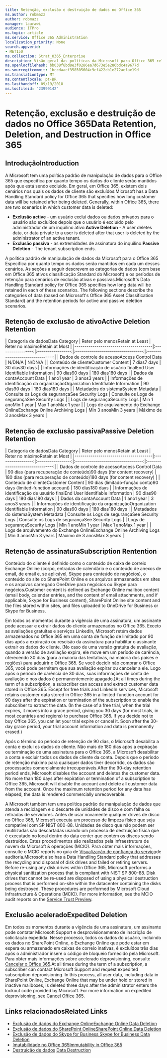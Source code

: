 ```yaml
---
title: Retenção, exclusão e destruição de dados no Office 365
ms.author: robmazz
author: robmazz
manager: laurawi
audience: ITPro
ms.topic: article
ms.service: Office 365 Administration
localization_priority: None
search.appverid:
- MET150
ms.collection: Strat_O365_Enterprise
description: Visão geral das políticas da Microsoft para Office 365 relacionadas a retenção de dados, exclusão e destruição.
ms.openlocfilehash: bb038f8bd8e3f0286ea7d673e5e286bdc4a9677d
ms.sourcegitcommit: 1bccdaacf358505604c9cf422cb1e272aefae19d
ms.translationtype: MT
ms.contentlocale: pt-BR
ms.lasthandoff: 09/19/2018
ms.locfileid: "23999142"
---
```

# <a name="data-retention-deletion-and-destruction-in-office-365"></a><span data-ttu-id="e985e-103">Retenção, exclusão e destruição de dados no Office 365</span><span class="sxs-lookup"><span data-stu-id="e985e-103">Data Retention, Deletion, and Destruction in Office 365</span></span>

## <a name="introduction"></a><span data-ttu-id="e985e-104">Introdução</span><span class="sxs-lookup"><span data-stu-id="e985e-104">Introduction</span></span>
<span data-ttu-id="e985e-p101">A Microsoft tem uma política padrão de manipulação de dados para o Office 365 que especifica por quanto tempo os dados do cliente serão mantidos após que está sendo excluído. Em geral, em Office 365, existem dois cenários nos quais os dados de cliente são excluídos:</span><span class="sxs-lookup"><span data-stu-id="e985e-p101">Microsoft has a Data Handling Standard policy for Office 365 that specifies how long customer data will be retained after being deleted. Generally, within Office 365, there are two scenarios in which customer data is deleted:</span></span>
- <span data-ttu-id="e985e-107">**Exclusão active** - um usuário exclui dados ou dados privados para o usuário são excluídos depois que o usuário é excluído pelo administrador de um inquilino ativo.</span><span class="sxs-lookup"><span data-stu-id="e985e-107">**Active Deletion** - A user deletes data, or data private to a user is deleted after that user is deleted by the administrator of an active tenant.</span></span>
- <span data-ttu-id="e985e-108">**Exclusão passiva** - as extremidades de assinatura do inquilino.</span><span class="sxs-lookup"><span data-stu-id="e985e-108">**Passive Deletion** - The tenant subscription ends.</span></span>

<span data-ttu-id="e985e-p102">A política padrão de manipulação de dados da Microsoft para o Office 365 Especifica por quanto tempo os dados serão mantidos em cada um desses cenários. As seções a seguir descrevem as categorias de dados (com base em Office 365 ativos classificação Standard do Microsoft) e os períodos de retenção para cenários de exclusão ativas e passivas.</span><span class="sxs-lookup"><span data-stu-id="e985e-p102">Microsoft's Data Handling Standard policy for Office 365 specifies how long data will be retained in each of these scenarios. The following sections describe the categories of data (based on Microsoft's Office 365 Asset Classification Standard) and the retention periods for active and passive deletion scenarios.</span></span>

## <a name="active-deletion-retention"></a><span data-ttu-id="e985e-111">Retenção de exclusão de ativo</span><span class="sxs-lookup"><span data-stu-id="e985e-111">Active Deletion Retention</span></span>

| <span data-ttu-id="e985e-112">Categoria de dados</span><span class="sxs-lookup"><span data-stu-id="e985e-112">Data Category</span></span> | <span data-ttu-id="e985e-113">Reter pelo menos</span><span class="sxs-lookup"><span data-stu-id="e985e-113">Retain at Least</span></span> | <span data-ttu-id="e985e-114">Reter no máximo</span><span class="sxs-lookup"><span data-stu-id="e985e-114">Retain at Most</span></span> |
|---------------------------------------|:-----------------:|:-----------------:|:----------------------------------:|:-------------------------------:|
| <span data-ttu-id="e985e-115">Dados de controle de acesso</span><span class="sxs-lookup"><span data-stu-id="e985e-115">Access Control Data</span></span> | <span data-ttu-id="e985e-116">N/D</span><span class="sxs-lookup"><span data-stu-id="e985e-116">N/A</span></span> | <span data-ttu-id="e985e-117">N/D</span><span class="sxs-lookup"><span data-stu-id="e985e-117">N/A</span></span> |
| <span data-ttu-id="e985e-118">Conteúdo de cliente</span><span class="sxs-lookup"><span data-stu-id="e985e-118">Customer Content</span></span> | <span data-ttu-id="e985e-119">7 dias</span><span class="sxs-lookup"><span data-stu-id="e985e-119">7 days</span></span> | <span data-ttu-id="e985e-120">30 dias</span><span class="sxs-lookup"><span data-stu-id="e985e-120">30 days</span></span> |
| <span data-ttu-id="e985e-121">Informações de identificação de usuário final</span><span class="sxs-lookup"><span data-stu-id="e985e-121">End User Identifiable Information</span></span> | <span data-ttu-id="e985e-122">90 dias</span><span class="sxs-lookup"><span data-stu-id="e985e-122">90 days</span></span> | <span data-ttu-id="e985e-123">180 dias</span><span class="sxs-lookup"><span data-stu-id="e985e-123">180 days</span></span> |
| <span data-ttu-id="e985e-124">Dados da conta</span><span class="sxs-lookup"><span data-stu-id="e985e-124">Account Data</span></span> | <span data-ttu-id="e985e-125">1 ano</span><span class="sxs-lookup"><span data-stu-id="e985e-125">1 year</span></span> | <span data-ttu-id="e985e-126">3 anos</span><span class="sxs-lookup"><span data-stu-id="e985e-126">3 years</span></span> |
| <span data-ttu-id="e985e-127">Informações de identificação da organização</span><span class="sxs-lookup"><span data-stu-id="e985e-127">Organization Identifiable Information</span></span> | <span data-ttu-id="e985e-128">90 dias</span><span class="sxs-lookup"><span data-stu-id="e985e-128">90 days</span></span> | <span data-ttu-id="e985e-129">180 dias</span><span class="sxs-lookup"><span data-stu-id="e985e-129">180 days</span></span> |
| <span data-ttu-id="e985e-130">Metadados do sistema</span><span class="sxs-lookup"><span data-stu-id="e985e-130">System Metadata</span></span> | <span data-ttu-id="e985e-131">Consulte os Logs de segurança</span><span class="sxs-lookup"><span data-stu-id="e985e-131">See Security Logs</span></span> | <span data-ttu-id="e985e-132">Consulte os Logs de segurança</span><span class="sxs-lookup"><span data-stu-id="e985e-132">See Security Logs</span></span> |
| <span data-ttu-id="e985e-133">Logs de segurança</span><span class="sxs-lookup"><span data-stu-id="e985e-133">Security Logs</span></span> | <span data-ttu-id="e985e-134">Min 1 ano</span><span class="sxs-lookup"><span data-stu-id="e985e-134">Min 1 year</span></span> | <span data-ttu-id="e985e-135">Max 1 ano</span><span class="sxs-lookup"><span data-stu-id="e985e-135">Max 1 year</span></span> |
| <span data-ttu-id="e985e-136">Logs de arquivamento do Exchange Online</span><span class="sxs-lookup"><span data-stu-id="e985e-136">Exchange Online Archiving Logs</span></span> | <span data-ttu-id="e985e-137">Min 3 anos</span><span class="sxs-lookup"><span data-stu-id="e985e-137">Min 3 years</span></span> | <span data-ttu-id="e985e-138">Máximo de 3 anos</span><span class="sxs-lookup"><span data-stu-id="e985e-138">Max 3 years</span></span> |

## <a name="passive-deletion-retention"></a><span data-ttu-id="e985e-139">Retenção de exclusão passiva</span><span class="sxs-lookup"><span data-stu-id="e985e-139">Passive Deletion Retention</span></span>

| <span data-ttu-id="e985e-140">Categoria de dados</span><span class="sxs-lookup"><span data-stu-id="e985e-140">Data Category</span></span> | <span data-ttu-id="e985e-141">Reter pelo menos</span><span class="sxs-lookup"><span data-stu-id="e985e-141">Retain at Least</span></span> | <span data-ttu-id="e985e-142">Reter no máximo</span><span class="sxs-lookup"><span data-stu-id="e985e-142">Retain at Most</span></span> |
|---------------------------------------|:-----------------:|:-----------------:|:----------------------------------:|:-------------------------------:|
| <span data-ttu-id="e985e-143">Dados de controle de acesso</span><span class="sxs-lookup"><span data-stu-id="e985e-143">Access Control Data</span></span> | <span data-ttu-id="e985e-144">90 dias (para recuperação de conteúdo)</span><span class="sxs-lookup"><span data-stu-id="e985e-144">90 days (for content recovery)</span></span> | <span data-ttu-id="e985e-145">180 dias (para recuperação de conteúdo)</span><span class="sxs-lookup"><span data-stu-id="e985e-145">180 days (for content recovery)</span></span> |
| <span data-ttu-id="e985e-146">Conteúdo de cliente</span><span class="sxs-lookup"><span data-stu-id="e985e-146">Customer Content</span></span> | <span data-ttu-id="e985e-147">90 dias (limitado-função conta)</span><span class="sxs-lookup"><span data-stu-id="e985e-147">90 days (limited-function account)</span></span> | <span data-ttu-id="e985e-148">180 dias</span><span class="sxs-lookup"><span data-stu-id="e985e-148">180 days</span></span> |
| <span data-ttu-id="e985e-149">Informações de identificação de usuário final</span><span class="sxs-lookup"><span data-stu-id="e985e-149">End User Identifiable Information</span></span> | <span data-ttu-id="e985e-150">90 dias</span><span class="sxs-lookup"><span data-stu-id="e985e-150">90 days</span></span> | <span data-ttu-id="e985e-151">180 dias</span><span class="sxs-lookup"><span data-stu-id="e985e-151">180 days</span></span> |
| <span data-ttu-id="e985e-152">Dados da conta</span><span class="sxs-lookup"><span data-stu-id="e985e-152">Account Data</span></span> | <span data-ttu-id="e985e-153">1 ano</span><span class="sxs-lookup"><span data-stu-id="e985e-153">1 year</span></span> | <span data-ttu-id="e985e-154">3 anos</span><span class="sxs-lookup"><span data-stu-id="e985e-154">3 years</span></span> |
| <span data-ttu-id="e985e-155">Informações de identificação da organização</span><span class="sxs-lookup"><span data-stu-id="e985e-155">Organization Identifiable Information</span></span> | <span data-ttu-id="e985e-156">90 dias</span><span class="sxs-lookup"><span data-stu-id="e985e-156">90 days</span></span> | <span data-ttu-id="e985e-157">180 dias</span><span class="sxs-lookup"><span data-stu-id="e985e-157">180 days</span></span> |
| <span data-ttu-id="e985e-158">Metadados do sistema</span><span class="sxs-lookup"><span data-stu-id="e985e-158">System Metadata</span></span> | <span data-ttu-id="e985e-159">Consulte os Logs de segurança</span><span class="sxs-lookup"><span data-stu-id="e985e-159">See Security Logs</span></span> | <span data-ttu-id="e985e-160">Consulte os Logs de segurança</span><span class="sxs-lookup"><span data-stu-id="e985e-160">See Security Logs</span></span> |
| <span data-ttu-id="e985e-161">Logs de segurança</span><span class="sxs-lookup"><span data-stu-id="e985e-161">Security Logs</span></span> | <span data-ttu-id="e985e-162">Min 1 ano</span><span class="sxs-lookup"><span data-stu-id="e985e-162">Min 1 year</span></span> | <span data-ttu-id="e985e-163">Max 1 ano</span><span class="sxs-lookup"><span data-stu-id="e985e-163">Max 1 year</span></span> |
| <span data-ttu-id="e985e-164">Logs de arquivamento do Exchange Online</span><span class="sxs-lookup"><span data-stu-id="e985e-164">Exchange Online Archiving Logs</span></span> | <span data-ttu-id="e985e-165">Min 3 anos</span><span class="sxs-lookup"><span data-stu-id="e985e-165">Min 3 years</span></span> | <span data-ttu-id="e985e-166">Máximo de 3 anos</span><span class="sxs-lookup"><span data-stu-id="e985e-166">Max 3 years</span></span> |

## <a name="subscription-rentention"></a><span data-ttu-id="e985e-167">Retenção de assinatura</span><span class="sxs-lookup"><span data-stu-id="e985e-167">Subscription Rentention</span></span>

<span data-ttu-id="e985e-168">Conteúdo do cliente é definido como o conteúdo de caixa de correio Exchange Online (corpo, entradas de calendário e o conteúdo de anexos de email, de email e, se aplicável, Skype para conteúdo de negócios), o conteúdo do site do SharePoint Online e os arquivos armazenados em sites e os arquivos carregado OneDrive para negócios ou Skype para negócios.</span><span class="sxs-lookup"><span data-stu-id="e985e-168">Customer content is defined as Exchange Online mailbox content (email body, calendar entries, and the content of email attachments, and if applicable, Skype for Business content), SharePoint Online site content and the files stored within sites, and files uploaded to OneDrive for Business or Skype for Business.</span></span>

<span data-ttu-id="e985e-p103">Em todos os momentos durante a vigência de uma assinatura, um assinante pode acessar e extrair dados do cliente armazenados no Office 365. Exceto as avaliações gratuitas e serviços LinkedIn, Microsoft retém dados armazenados no Office 365 em uma conta de função de limitado por 90 dias após a expiração ou rescisão da assinatura para habilitar o assinante extrair os dados do cliente. (No caso de uma versão gratuita de avaliação, quando a versão de avaliação expira, ele move em um período de carência, oferecendo 30 dias (para a maioria das tentativas, na maioria dos países e regiões) para adquirir o Office 365. Se você decidir não comprar o Office 365, você pode permitem que sua avaliação expirar ou cancelar a ele. Logo após o período de carência de 30 dias, suas informações de conta de avaliação e nos dados é permanentemente apagado.)</span><span class="sxs-lookup"><span data-stu-id="e985e-p103">At all times during the term of a subscription, a subscriber can access and extract customer data stored in Office 365. Except for free trials and LinkedIn services, Microsoft retains customer data stored in Office 365 in a limited-function account for 90 days after the expiration or termination of the subscription to enable the subscriber to extract the data. (In the case of a free trial, when the trial expires, it moves into a grace period, giving you 30 days (for most trials, in most countries and regions) to purchase Office 365. If you decide not to buy Office 365, you can let your trial expire or cancel it. Soon after the 30-day grace period, your trial account information and data is permanently erased.)</span></span>

<span data-ttu-id="e985e-p104">Após o término do período de retenção de 90 dias, o Microsoft desabilita a conta e exclui os dados do cliente. Não mais de 180 dias após a expiração ou terminação de uma assinatura para o Office 365, a Microsoft desabilitar a conta e excluir todos os dados de cliente da conta. Depois que o período de retenção máximo para quaisquer dados tiver decorrido, os dados são processados comercialmente irrecuperáveis.</span><span class="sxs-lookup"><span data-stu-id="e985e-p104">After the 90-day retention period ends, Microsoft disables the account and deletes the customer data. No more than 180 days after expiration or termination of a subscription to Office 365, Microsoft will disable the account and delete all customer data from the account. Once the maximum retention period for any data has elapsed, the data is rendered commercially unrecoverable.</span></span>

<span data-ttu-id="e985e-p105">A Microsoft também tem uma política padrão de manipulação de dados que atenda a reciclagem e o descarte de unidades de disco e com falha ou retiradas de servidores. Antes de usar novamente qualquer drives de disco no Office 365, Microsoft executa um processo de limpeza físico que seja compatível com SP NIST 800-88. Unidades de disco que não podem ser reutilizadas são descartadas usando um processo de destruição física que é executado no local dentro do data center que contém os discos sendo destruídos. Estes procedimentos são realizados pela infraestrutura de nuvem da Microsoft & operações (MCIO). Para obter mais informações, consulte o MCIO reports no guia de [Visualização de confiança do serviço](https://aka.ms/STP)de auditoria.</span><span class="sxs-lookup"><span data-stu-id="e985e-p105">Microsoft also has a Data Handling Standard policy that addresses the recycling and disposal of disk drives and failed or retiring servers. Before re-using any disk drives within Office 365, Microsoft performs a physical sanitization process that is compliant with NIST SP 800-88. Disk drives that cannot be re-used are disposed of using a physical destruction process that is performed on-site within the datacenter containing the disks being destroyed. These procedures are performed by Microsoft Cloud Infrastructure & Operations (MCIO). For more information, see the MCIO audit reports on the [Service Trust Preview](https://aka.ms/STP).</span></span>

## <a name="expedited-deletion"></a><span data-ttu-id="e985e-182">Exclusão acelerado</span><span class="sxs-lookup"><span data-stu-id="e985e-182">Expedited Deletion</span></span>
<span data-ttu-id="e985e-p106">Em todos os momentos durante a vigência de uma assinatura, um assinante pode contatar Microsoft Support e desprovisionamento de inscrição de solicitação expedida. Nesse processo, todos os dados do usuário, incluindo os dados no SharePoint Online, o Exchange Online que pode estar em espera ou armazenado em caixas de correio inativas, é excluídos três dias após o administrador insere o código de bloqueio fornecido pela Microsoft. Para obter mais informações sobre acelerado deprovisioning, consulte [Cancelar o Office 365](https://support.office.com/article/Cancel-Office-365-for-business-b1bc0bef-4608-4601-813a-cdd9f746709a).</span><span class="sxs-lookup"><span data-stu-id="e985e-p106">At all times during the term of a subscription, a subscriber can contact Microsoft Support and request expedited subscription deprovisioning. In this process, all user data, including data in SharePoint Online, Exchange Online that may be under hold or stored in inactive mailboxes, is deleted three days after the administrator enters the lockout code provided by Microsoft. For more information on expedited deprovisioning, see [Cancel Office 365](https://support.office.com/article/Cancel-Office-365-for-business-b1bc0bef-4608-4601-813a-cdd9f746709a).</span></span>

## <a name="related-links"></a><span data-ttu-id="e985e-186">Links relacionados</span><span class="sxs-lookup"><span data-stu-id="e985e-186">Related Links</span></span>
- [<span data-ttu-id="e985e-187">Exclusão de dados do Exchange Online</span><span class="sxs-lookup"><span data-stu-id="e985e-187">Exchange Online Data Deletion</span></span>](office-365-exchange-online-data-deletion.md)
- [<span data-ttu-id="e985e-188">Exclusão de dados do SharePoint Online</span><span class="sxs-lookup"><span data-stu-id="e985e-188">SharePoint Online Data Deletion</span></span>](office-365-sharepoint-online-data-deletion.md)
- [<span data-ttu-id="e985e-189">Exclusão de dados do Skype for Business </span><span class="sxs-lookup"><span data-stu-id="e985e-189">Skype for Business Data Deletion</span></span>](office-365-skype-data-deletion.md)
- [<span data-ttu-id="e985e-190">Imutabilidade no Office 365</span><span class="sxs-lookup"><span data-stu-id="e985e-190">Immutability in Office 365</span></span>](office-365-data-immutability.md)
- <span data-ttu-id="e985e-191">[Destruição de dados](office-365-data-destruction.md)
</span><span class="sxs-lookup"><span data-stu-id="e985e-191">[Data Destruction](office-365-data-destruction.md)</span></span>